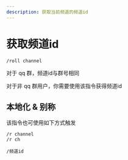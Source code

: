 ```yaml
---
description: 获取当前频道的频道id
---
```


# 获取频道id

```
/roll channel
```

对于 qq 群，频道id与群号相同

对于非 qq 群用户，你需要使用该指令获得频道id

## 本地化 & 别称

该指令也可使用如下方式触发

```
/r channel
/r ch

/频道id
```
